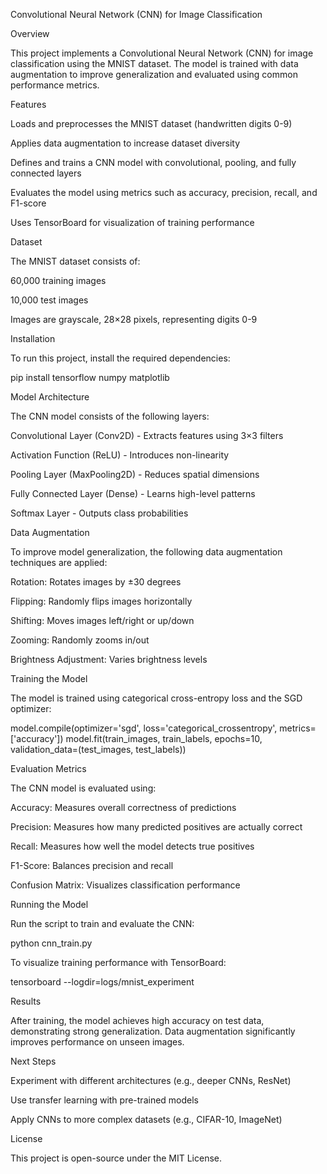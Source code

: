 Convolutional Neural Network (CNN) for Image Classification

Overview

This project implements a Convolutional Neural Network (CNN) for image classification using the MNIST dataset. The model is trained with data augmentation to improve generalization and evaluated using common performance metrics.

Features

Loads and preprocesses the MNIST dataset (handwritten digits 0-9)

Applies data augmentation to increase dataset diversity

Defines and trains a CNN model with convolutional, pooling, and fully connected layers

Evaluates the model using metrics such as accuracy, precision, recall, and F1-score

Uses TensorBoard for visualization of training performance

Dataset

The MNIST dataset consists of:

60,000 training images

10,000 test images

Images are grayscale, 28×28 pixels, representing digits 0-9

Installation

To run this project, install the required dependencies:

pip install tensorflow numpy matplotlib

Model Architecture

The CNN model consists of the following layers:

Convolutional Layer (Conv2D) - Extracts features using 3×3 filters

Activation Function (ReLU) - Introduces non-linearity

Pooling Layer (MaxPooling2D) - Reduces spatial dimensions

Fully Connected Layer (Dense) - Learns high-level patterns

Softmax Layer - Outputs class probabilities

Data Augmentation

To improve model generalization, the following data augmentation techniques are applied:

Rotation: Rotates images by ±30 degrees

Flipping: Randomly flips images horizontally

Shifting: Moves images left/right or up/down

Zooming: Randomly zooms in/out

Brightness Adjustment: Varies brightness levels

Training the Model

The model is trained using categorical cross-entropy loss and the SGD optimizer:

model.compile(optimizer='sgd', loss='categorical_crossentropy', metrics=['accuracy'])
model.fit(train_images, train_labels, epochs=10, validation_data=(test_images, test_labels))

Evaluation Metrics

The CNN model is evaluated using:

Accuracy: Measures overall correctness of predictions

Precision: Measures how many predicted positives are actually correct

Recall: Measures how well the model detects true positives

F1-Score: Balances precision and recall

Confusion Matrix: Visualizes classification performance

Running the Model

Run the script to train and evaluate the CNN:

python cnn_train.py

To visualize training performance with TensorBoard:

tensorboard --logdir=logs/mnist_experiment

Results

After training, the model achieves high accuracy on test data, demonstrating strong generalization. Data augmentation significantly improves performance on unseen images.

Next Steps

Experiment with different architectures (e.g., deeper CNNs, ResNet)

Use transfer learning with pre-trained models

Apply CNNs to more complex datasets (e.g., CIFAR-10, ImageNet)

License

This project is open-source under the MIT License.
